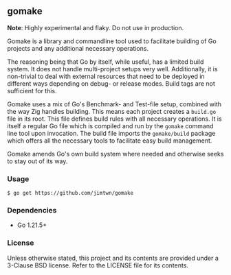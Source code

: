 ## gomake

**Note**: Highly experimental and flaky. Do not use in production.

Gomake is a library and commandline tool used to facilitate building of Go projects and any additional necessary operations.

The reasoning being that Go by itself, while useful, has a limited build system. It does not handle multi-project setups very well. Additionally, it is non-trivial to deal with external resources that need to be deployed in different ways depending on debug- or release modes. Build tags are not sufficient for this.

Gomake uses a mix of Go's Benchmark- and Test-file setup, combined with the way Zig handles building. This means each project creates a `build.go` file in its root. This file defines build rules with all necessary operations. It is itself a regular Go file which is compiled and run by the `gomake` command line tool upon invocation. The build file imports the `gomake/build` package which offers all the necessary tools to facilitate easy build management.

Gomake amends Go's own build system where needed and otherwise seeks to stay out of its way.


### Usage

```
$ go get https://github.com/jimtwn/gomake
```


### Dependencies

* Go 1.21.5+


### License

Unless otherwise stated, this project and its contents are provided under a 3-Clause BSD license. Refer to the LICENSE file for its contents.
